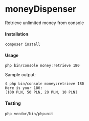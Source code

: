 # moneyDispenser

Retrieve unlimited money from console

#### Installation
```
composer install
```

#### Usage
```
php bin/console money:retrieve 180
```

Sample output:
```
$ php bin/console money:retrieve 180
Here is your 180:
[100 PLN, 50 PLN, 20 PLN, 10 PLN]

```

#### Testing
```
php vendor/bin/phpunit
```



